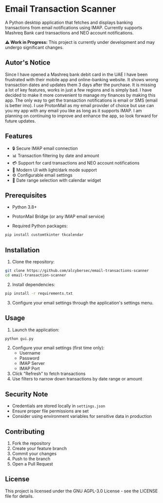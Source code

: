 # Email Transaction Scanner

A Python desktop application that fetches and displays banking transactions from email notifications using IMAP. Currently supports Mashreq Bank card transactions and NEO account notifications.

**⚠️ Work in Progress:** This project is currently under development and may undergo significant changes.

## Autor's Notice

Since I have opened a Mashreq bank debit card in the UAE I have been frustrated with their mobile app and online-banking website. It shows wrong transaction dates and updates them 3 days after the purchase. It is missing a lot of key features, works in just a few regions and is simply bad. I have decided to make it more convenient to manage my finances by making this app. The only way to get the transaction notifications is email or SMS (email is better imo). I use ProtonMail as my email provider of choice but use can you my app with any email you like as long as it supports IMAP.
I am planning on continuing to improve and enhance the app, so look forward for future updates.

## Features

- 🔒 Secure IMAP email connection
- 📊 Transaction filtering by date and amount
- 💳 Support for card transactions and NEO account notifications
- 🎨 Modern UI with light/dark mode support
- ⚙️ Configurable email settings
- 📅 Date range selection with calendar widget

## Prerequisites

- Python 3.8+

- ProtonMail Bridge (or any IMAP email service)

- Required Python packages:

```bash
pip install customtkinter tkcalendar
```

  

## Installation

1. Clone the repository:
```bash
git clone https://github.com/alcybersec/email-transactions-scanner
cd email-transaction-scanner
```
2. Install dependencies:
```bash
pip install -r requirements.txt
```
3. Configure your email settings through the application's settings menu.

## Usage

1. Launch the application:
```bash
python gui.py
```
2. Configure your email settings (first time only):
    - Username
    - Password
	- IMAP Server
    - IMAP Port
3. Click "Refresh" to fetch transactions
4. Use filters to narrow down transactions by date range or amount

## Security Note

- Credentials are stored locally in ```settings.json```
- Ensure proper file permissions are set
- Consider using environment variables for sensitive data in production

## Contributing

1. Fork the repository
2. Create your feature branch
3. Commit your changes
4. Push to the branch
5. Open a Pull Request

## License
This project is licensed under the GNU AGPL-3.0 License - see the LICENSE file for details.
